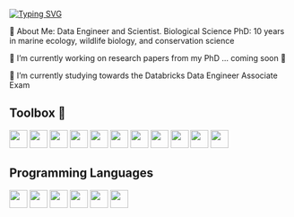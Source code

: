 [![Typing SVG](https://readme-typing-svg.demolab.com?font=Montserrat+Alternates&weight=500&size=40&pause=1000&color=C4A7F7&center=true&vCenter=true&width=500&height=70&lines=Hello%2C+I'm+Amy+)](https://git.io/typing-svg)

💬 About Me: Data Engineer and Scientist. Biological Science PhD: 10 years in marine ecology, wildlife biology, and conservation science

  🔭 I’m currently working on research papers from my PhD ... coming soon 🤞
  
  🌱 I’m currently studying towards the Databricks Data Engineer Associate Exam

## Toolbox 🧰

<img height="32" width="32" src="https://cdn.simpleicons.org/rstudio/"/> <img height="32" width="32" src="https://cdn.simpleicons.org/qgis/"/> <img height="32" width="32" src="https://cdn.simpleicons.org/git/"/> <img height="32" width="32" src="https://cdn.simpleicons.org/github/white"/> <img height="32" width="32" src="https://cdn.simpleicons.org/visualstudiocode/"/> <img height="32" width="32" src="https://cdn.simpleicons.org/jupyter/"/> <img height="32" width="32" src="https://cdn.simpleicons.org/databricks/"/> <img height="32" width="32" src="https://cdn.simpleicons.org/apachekafka/white"/> <img height="32" width="32" src="https://cdn.simpleicons.org/apachespark/"/> <img height="32" width="32" src="https://cdn.simpleicons.org/apacheairflow/"/> <img height="32" width="32" src="https://cdn.simpleicons.org/amazonaws/white"/> 

## Programming Languages

<img height="32" width="32" src="https://cdn.simpleicons.org/r/"/> <img height="32" width="32" src="https://cdn.simpleicons.org/python"/> <img height="32" width="32" src="https://cdn.simpleicons.org/postgresql/"/> <img height="32" width="32" src="https://cdn.simpleicons.org/markdown/white"/> <img height="32" width="32" src="https://cdn.simpleicons.org/css3/"/> <img height="32" width="32" src="https://cdn.simpleicons.org/HTML5/"/> 

